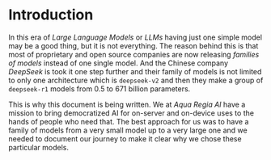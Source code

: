 # Introduction

In this era of _Large Language Models_ or _LLMs_ having just one simple model may be a good thing, but it is not everything. The reason behind this is that most of proprietary and open source companies are now releasing _families of models_ instead of one single model. And the Chinese company _DeepSeek_ is took it one step further and their family of models is not limited to only one architecture which is `deepseek-v2` and then they make a group of `deepseek-r1` models from 0.5 to 671 billion parameters.

This is why this document is being written. We at _Aqua Regia AI_ have a mission to bring democratized AI for on-server and on-device uses to the hands of people who need that. The best approach for us was to have a family of models from a very small model up to a very large one and we needed to document our journey to make it clear why we chose these particular models. 